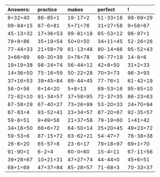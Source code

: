 | Answers: | practice | makes | perfect | ! |
| :--- | :--- | :--- | :--- | :--- |
| 8+32=40 | 86-85=1 | 19-17=2 | 51-33=18 | 98-69=29 | 
| 99-84=15 | 87-6=81 | 5+71=76 | 31+27=58 | 9+58=67 | 
| 45-13=32 | 17+36=53 | 99-81=18 | 65-53=12 | 98-97=1 | 
| 78+8=86 | 35+19=54 | 50+0=50 | 34+11=45 | 52-26=26 | 
| 77-44=33 | 21+58=79 | 61-13=48 | 80-14=66 | 95-52=43 | 
| 3+66=69 | 69-30=39 | 0+78=78 | 96-77=19 | 14-8=6 | 
| 19+19=38 | 98-24=74 | 56-44=12 | 42+8=50 | 31+2=33 | 
| 14+36=50 | 75-16=59 | 50-22=28 | 70+3=73 | 96-3=93 | 
| 37+16=53 | 39+45=84 | 89-44=45 | 77-76=1 | 61-42=19 | 
| 56-0=56 | 6+14=20 | 5+8=13 | 69-53=16 | 95-85=10 | 
| 72-62=10 | 91-34=57 | 37+58=95 | 72-37=35 | 86-23=63 | 
| 87-58=29 | 67-40=27 | 73+26=99 | 53-20=33 | 24+70=94 | 
| 87-83=4 | 93-52=41 | 23+34=57 | 87-20=67 | 92-35=57 | 
| 59-8=51 | 9+49=58 | 21+37=58 | 79-19=60 | 1+41=42 | 
| 34+16=50 | 66+6=72 | 64-50=14 | 25+20=45 | 49+23=72 | 
| 59-53=6 | 87-15=72 | 83-62=21 | 54-47=7 | 76-38=38 | 
| 26-6=20 | 65-57=8 | 23-6=17 | 79+18=97 | 69+1=70 | 
| 91-90=1 | 6-2=4 | 60-0=60 | 15-4=11 | 67-11=56 | 
| 39+28=67 | 10+21=31 | 47+27=74 | 44-44=0 | 45+6=51 | 
| 68+1=69 | 47+37=84 | 85-28=57 | 71-68=3 | 70-33=37 | 
